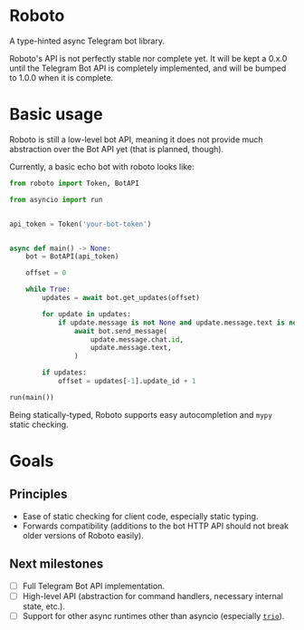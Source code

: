 Roboto
======


A type-hinted async Telegram bot library.

Roboto's API is not perfectly stable nor complete yet. It will be kept a 0.x.0
until the Telegram Bot API is completely implemented, and will be bumped to
1.0.0 when it is complete.


Basic usage
===========

Roboto is still a low-level bot API, meaning it does not provide much
abstraction over the Bot API yet (that is planned, though).

Currently, a basic echo bot with roboto looks like:

```python
from roboto import Token, BotAPI

from asyncio import run


api_token = Token('your-bot-token')


async def main() -> None:
    bot = BotAPI(api_token)

    offset = 0

    while True:
        updates = await bot.get_updates(offset)

        for update in updates:
            if update.message is not None and update.message.text is not None:
                await bot.send_message(
                    update.message.chat.id,
                    update.message.text,
                )

        if updates:
            offset = updates[-1].update_id + 1

run(main())
```

Being statically-typed, Roboto supports easy autocompletion and `mypy` static
checking.


Goals
=====

Principles
----------

- Ease of static checking for client code, especially static typing.
- Forwards compatibility (additions to the bot HTTP API should not break older
  versions of Roboto easily).

Next milestones
---------------

- [ ] Full Telegram Bot API implementation.
- [ ] High-level API (abstraction for command handlers, necessary internal
      state, etc.).
- [ ] Support for other async runtimes other than asyncio (especially
      [`trio`](https://github.com/python-trio/trio)).
